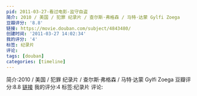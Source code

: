 ```yaml
---
pid: 2011-03-27-看过电影-监守自盗
简介: 2010 / 美国 / 犯罪 纪录片 / 查尔斯·弗格森 / 马特·达蒙 Gylfi Zoega
豆瓣评分: '8.8'
链接: https://movie.douban.com/subject/4843480/
创建时间: '2011-03-27 14:02:34'
我的评分: '4'
标签: 纪录片
评论:
tags: [douban]
categories: [timeline]
---
```

简介:2010 / 美国 / 犯罪 纪录片 / 查尔斯·弗格森 / 马特·达蒙 Gylfi Zoega
豆瓣评分:8.8
[链接](https://movie.douban.com/subject/4843480/)
我的评分:4
标签:纪录片
评论:
